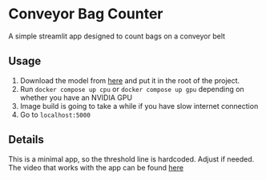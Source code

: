 # Conveyor Bag Counter
A simple streamlit app designed to count bags on a conveyor belt
## Usage
1. Download the model from [here](https://drive.google.com/file/d/1dn-i_FYz7SbTIKoCfcZamOByGLO1ThQ1/view?usp=sharing) and put it in the root of the project.  
2. Run `docker compose up cpu` or `docker compose up gpu` depending on whether you have an NVIDIA GPU
3. Image build is going to take a while if you have slow internet connection
4. Go to `localhost:5000`
## Details
This is a minimal app, so the threshold line is hardcoded. Adjust if needed.  
The video that works with the app can be found [here](https://drive.google.com/file/d/1kL0ySCVKBBMoXEYWajXWRcwkvQfkRy7L/view?usp=sharing)
